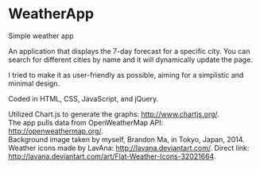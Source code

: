 # WeatherApp
Simple weather app

An application that displays the 7-day forecast for a specific city. You can search for different cities by name and it will dynamically update the page.

I tried to make it as user-friendly as possible, aiming for a simplistic and minimal design.

Coded in HTML, CSS, JavaScript, and jQuery.

Utilized Chart.js to generate the graphs: http://www.chartjs.org/.  
The app pulls data from OpenWeatherMap API: http://openweathermap.org/.  
Background image taken by myself, Brandon Ma, in Tokyo, Japan, 2014.  
Weather icons made by LavAna: http://lavana.deviantart.com/. Direct link: http://lavana.deviantart.com/art/Flat-Weather-Icons-32021664.
